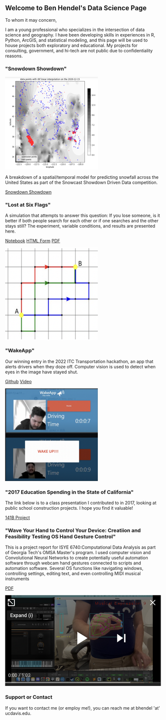 ## Welcome to Ben Hendel's Data Science Page

To whom it may concern,

I am a young professional who specializes in the intersection of data science and geography. I have been developing skills in experiences in R, Python, ArcGIS, and statistical modeling, and this page will be used to house projects both exploratory and educational. My projects for consulting, government, and hi-tech are not public due to confidentiality reasons.

### "Snowdown Showdown"


<img src="thumbnail1.png" width=300 height=300>

A breakdown of a spatial/temporal model for predicting snowfall across the United States as part of the Snowcast Showdown Driven Data competition.

<a href="Snowdown Showdown.pdf">Snowdown Showdown</a>


### "Lost at Six Flags"

A simulation that attempts to answer this question: If you lose someone, is it better if both people search for each other or if one searches and the other stays still? The experiment, variable conditions, and results are presented here.

<a href="Lost_At_SixFlags.ipynb">Notebook</a>
<a href="Lost_At_SixFlags.html">HTML Form</a>
<a href="Lost_At_SixFlags.pdf">PDF</a> 

<img src="thumbnail2.png" width=300 height=300 align="middle">

### "WakeApp"

Our winning entry in the 2022 ITC Transportation hackathon, an app that alerts drivers when they doze off. Computer vision is used to detect when eyes in the image have stayed shut.

<a href="https://github.com/Rtutorials/WakeApp-Backend">Github</a> 
<a href="https://youtu.be/fTslVKN8JVU">Video</a> 

<img src="thumbnail3.png" width=300 height=300 align="bottom">

### "2017 Education Spending in the State of California"

The link below is to a class presentation I contributed to in 2017, looking at public school construction projects. I hope you find it valuable! 

<a href="Final_Presentation.html">141B Project</a> 

### "Wave Your Hand to Control Your Device: Creatiion and Feasibility Testing OS Hand Gesture Control"

This is a project report for ISYE 6740:Computational Data Analysis as part of Georgia Tech's OMSA Master's program. I used computer vision and Convolutional Neural Networks to create potentially useful automation software through webcam hand gestures connected to scripts and automation software. Several OS functions like navigating windows, controlling settings, editing text, and even controlling MIDI musical instruments

<a href="HandGestureControlProject.pdf">PDF</a> 

[![Watch the video](https://raw.githubusercontent.com/Rtutorials/Sta141BH/master/thumbnail5.png)](https://www.youtube.com/watch?v=urhchWXmdgU)






### Support or Contact
 If you want to contact me (or employ me!), you can reach me at bhendel 'at' ucdavis.edu. 
 
